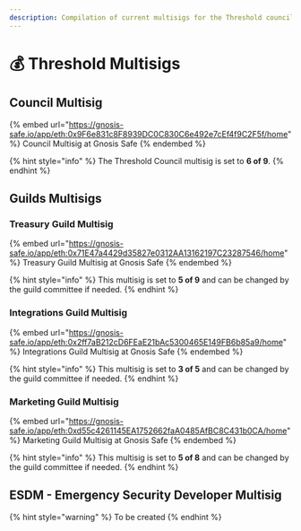 ```yaml
---
description: Compilation of current multisigs for the Threshold council and guilds
---
```


# 💰 Threshold Multisigs

## Council Multisig

{% embed url="https://gnosis-safe.io/app/eth:0x9F6e831c8F8939DC0C830C6e492e7cEf4f9C2F5f/home" %}
Council Multisig at Gnosis Safe
{% endembed %}

{% hint style="info" %}
The Threshold Council multisig is set to **6 of 9**.
{% endhint %}



## Guilds Multisigs

### Treasury Guild Multisig

{% embed url="https://gnosis-safe.io/app/eth:0x71E47a4429d35827e0312AA13162197C23287546/home" %}
Treasury Guild Multisig at Gnosis Safe
{% endembed %}

{% hint style="info" %}
This multisig is set to **5 of 9** and can be changed by the guild committee if needed.
{% endhint %}

### Integrations Guild Multisig

{% embed url="https://gnosis-safe.io/app/eth:0x2ff7aB212cD6FEaE21bAc5300465E149FB6b85a9/home" %}
Integrations Guild Multisig at Gnosis Safe
{% endembed %}

{% hint style="info" %}
This multisig is set to **3 of 5** and can be changed by the guild committee if needed.
{% endhint %}

### Marketing Guild Multisig

{% embed url="https://gnosis-safe.io/app/eth:0xd55c4261145EA1752662faA0485AfBC8C431b0CA/home" %}
Marketing Guild Multisig at Gnosis Safe
{% endembed %}

{% hint style="info" %}
This multisig is set to **5 of 8** and can be changed by the guild committee if needed.
{% endhint %}



## ESDM - Emergency Security Developer Multisig

{% hint style="warning" %}
To be created
{% endhint %}

